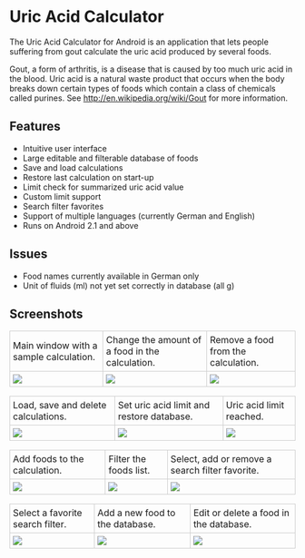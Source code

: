 Uric Acid Calculator
====================

The Uric Acid Calculator for Android is an application that lets people suffering from gout calculate the uric acid produced by several foods.

Gout, a form of arthritis, is a disease that is caused by too much uric acid in the blood. Uric acid is a natural waste product that occurs when the body breaks down certain types of foods which contain a class of chemicals called purines. See http://en.wikipedia.org/wiki/Gout for more information.

Features
--------

  * Intuitive user interface
  * Large editable and filterable database of foods
  * Save and load calculations
  * Restore last calculation on start-up
  * Limit check for summarized uric acid value
  * Custom limit support
  * Search filter favorites
  * Support of multiple languages (currently German and English)
  * Runs on Android 2.1 and above

Issues
------

  * Food names currently available in German only
  * Unit of fluids (ml) not yet set correctly in database (all g)

Screenshots
-----------

<table>
<tr>
<td style="border: 1px solid #ccc; padding: 5px;">Main window with a sample calculation.</td>
<td style="border: 1px solid #ccc; padding: 5px;">Change the amount of a food in the calculation.</td>
<td style="border: 1px solid #ccc; padding: 5px;">Remove a food from the calculation.</td>
</tr>
<tr>
<td style="border: 1px solid #ccc; padding: 5px;"><img src="https://googledrive.com/host/0B28kSDT4b69gR204cGVnOHc3TUU/MainView.png" /></td>
<td style="border: 1px solid #ccc; padding: 5px;"><img src="https://googledrive.com/host/0B28kSDT4b69gR204cGVnOHc3TUU/MainViewChangeAmount.png" /></td>
<td style="border: 1px solid #ccc; padding: 5px;"><img src="https://googledrive.com/host/0B28kSDT4b69gR204cGVnOHc3TUU/MainViewRemoveFood.png" /></td>
</tr>
</table>

<table>
<tr>
<td style="border: 1px solid #ccc; padding: 5px;">Load, save and delete calculations.</td>
<td style="border: 1px solid #ccc; padding: 5px;">Set uric acid limit and restore database.</td>
<td style="border: 1px solid #ccc; padding: 5px;">Uric acid limit reached.</td>
</tr>
<tr>
<td style="border: 1px solid #ccc; padding: 5px;"><img src="https://googledrive.com/host/0B28kSDT4b69gR204cGVnOHc3TUU/MainViewMenu.png" /></td>
<td style="border: 1px solid #ccc; padding: 5px;"><img src="https://googledrive.com/host/0B28kSDT4b69gR204cGVnOHc3TUU/MainViewExtendedMenu.png" /></td>
<td style="border: 1px solid #ccc; padding: 5px;"><img src="https://googledrive.com/host/0B28kSDT4b69gR204cGVnOHc3TUU/MainViewLimitReached.png" /></td
></tr>
</table>

<table>
<tr>
<td style="border: 1px solid #ccc; padding: 5px;">Add foods to the calculation.</td>
<td style="border: 1px solid #ccc; padding: 5px;">Filter the foods list.</td>
<td style="border: 1px solid #ccc; padding: 5px;">Select, add or remove a search filter favorite.</td>
</tr>
<tr>
<td style="border: 1px solid #ccc; padding: 5px;"><img src="https://googledrive.com/host/0B28kSDT4b69gR204cGVnOHc3TUU/SearchView.png" /></td>
<td style="border: 1px solid #ccc; padding: 5px;"><img src="https://googledrive.com/host/0B28kSDT4b69gR204cGVnOHc3TUU/SearchViewWithFilter.png" /></td>
<td style="border: 1px solid #ccc; padding: 5px;"><img src="https://googledrive.com/host/0B28kSDT4b69gR204cGVnOHc3TUU/SearchViewFavorites.png" /></td>
</tr>
</table>

<table>
<tr>
<td style="border: 1px solid #ccc; padding: 5px;">Select a favorite search filter.</td>
<td style="border: 1px solid #ccc; padding: 5px;">Add a new food to the database.</td>
<td style="border: 1px solid #ccc; padding: 5px;">Edit or delete a food in the database.</td>
</tr>
<tr>
<td style="border: 1px solid #ccc; padding: 5px;"><img src="https://googledrive.com/host/0B28kSDT4b69gR204cGVnOHc3TUU/SearchViewSelectFavorite.png" /></td>
<td style="border: 1px solid #ccc; padding: 5px;"><img src="https://googledrive.com/host/0B28kSDT4b69gR204cGVnOHc3TUU/SearchViewMenu.png" /></td>
<td style="border: 1px solid #ccc; padding: 5px;"><img src="https://googledrive.com/host/0B28kSDT4b69gR204cGVnOHc3TUU/EditView.png" />
</td>
</tr>
</table>

